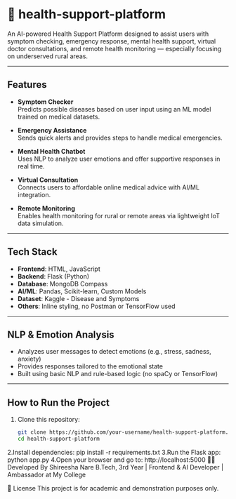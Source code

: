 # 🏥 health-support-platform
An AI-powered Health Support Platform designed to assist users with symptom checking, emergency response, mental health support, virtual doctor consultations, and remote health monitoring — especially focusing on underserved rural areas.

---

## Features

- **Symptom Checker**  
  Predicts possible diseases based on user input using an ML model trained on medical datasets.

- **Emergency Assistance**  
  Sends quick alerts and provides steps to handle medical emergencies.

- **Mental Health Chatbot**  
  Uses NLP to analyze user emotions and offer supportive responses in real time.

- **Virtual Consultation**  
  Connects users to affordable online medical advice with AI/ML integration.

- **Remote Monitoring**  
  Enables health monitoring for rural or remote areas via lightweight IoT data simulation.

---

## Tech Stack

- **Frontend**: HTML, JavaScript  
- **Backend**: Flask (Python)  
- **Database**: MongoDB Compass  
- **AI/ML**: Pandas, Scikit-learn, Custom Models  
- **Dataset**: Kaggle - Disease and Symptoms  
- **Others**: Inline styling, no Postman or TensorFlow used  

---

## NLP & Emotion Analysis

- Analyzes user messages to detect emotions (e.g., stress, sadness, anxiety)  
- Provides responses tailored to the emotional state  
- Built using basic NLP and rule-based logic (no spaCy or TensorFlow)

---

## How to Run the Project

1. Clone this repository:
   ```bash
   git clone https://github.com/your-username/health-support-platform.git
   cd health-support-platform
2.Install dependencies:
pip install -r requirements.txt
3.Run the Flask app:
python app.py
4.Open your browser and go to:
http://localhost:5000
👩‍💻 Developed By
Shireesha Nare
B.Tech, 3rd Year | Frontend & AI Developer | Ambassador at My College

📜 License
This project is for academic and demonstration purposes only.

